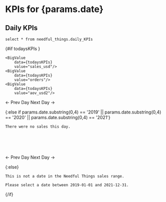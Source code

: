 <script>
    const todaysKPIs = daily_KPIs.filter(d => d.order_date === params.date)[0];

    var addDays = function(str, days) {
    var myDate = new Date(str);
    myDate.setDate(myDate.getDate() + parseInt(days));
    return myDate.toISOString().split('T')[0];
    }
</script>



# KPIs for {params.date}

## Daily KPIs

```daily_KPIs
select * from needful_things.daily_KPIs
```

{#if todaysKPIs }
    
    <BigValue
        data={todaysKPIs}
        value="sales_usd"/>
    <BigValue
        data={todaysKPIs}
        value="orders"/>
    <BigValue
        data={todaysKPIs}
        value="aov_usd2"/>



<span class="flex justify-between mt-6">
    <BigLink href="/business-performance/{addDays(params.date,-1)}">← Prev Day</BigLink>
    <BigLink href="/business-performance/{addDays(params.date,1)}">Next Day →</BigLink>
</span>

{:else if params.date.substring(0,4) == '2019' || params.date.substring(0,4) == '2020' || params.date.substring(0,4) == '2021'}
    
    There were no sales this day.
<br>
<br>
<div style="line-height:240%;">
    <br>
</div>


<span class="flex justify-between">
    <BigLink href="/business-performance/{addDays(params.date,-1)}">← Prev Day</BigLink>
    <BigLink href="/business-performance/{addDays(params.date,1)}">Next Day →</BigLink>
</span>


{:else}
    
    This is not a date in the Needful Things sales range. 
    
    Please select a date between 2019-01-01 and 2021-12-31.

{/if}



